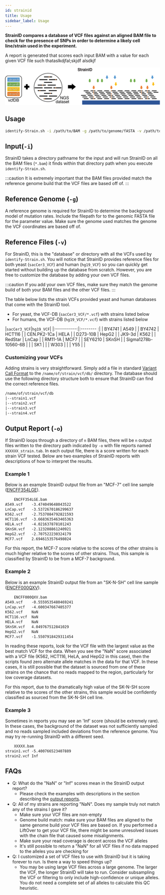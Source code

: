 ```yaml
---
id: strainid
title: Usage
sidebar_label: Usage
---
```


<!-- [strainid-icon]:../static/genopipe-img/strainid-icon.png -->

__StrainID compares a database of VCF files against an aligned BAM file to check for the presence of SNPs in order to determine a likely cell line/strain used in the experiment.__

A report is generated that scores each input BAM with a value for each given VCF file such thataslkdjfal;skjdf alsdkjf

![Figure1C](/genopipe-img/figure1c.png)

## Usage
```bash
identify-Strain.sh -i /path/to/BAM -g /path/to/genome/fASTA -v /path/to/VCF/files -o /path/to/output
```

## Input(`-i`)
StrainID takes a directory pathname for the input and will run StrainID on all the BAM files (`*.bam`) it finds within that directory path when you execute `identify-Strain.sh`.

:::caution
It is extremely important that the BAM files provided match the reference genome build that the VCF files are based off of.
:::

## Reference Genome (`-g`)
A reference genome is required for StrainID to determine the background model of mutation rates. Include the filepath for to the genomic FASTA file for the parameter value. Make sure the genome used matches the genome the VCF coordinates are based off of.

## Reference Files (`-v`)

For StrainID, this is the "database" or directory with all the VCFs used by `identify-Strain.sh`. You will notice that StrainID provides reference files for both yeast (`sacCer3_VCF`) and human (`hg19_VCF`) so you can quickly get started without building up the database from scratch. However, you are free to customize the database by adding your own VCF files.

:::caution
If you add your own VCF files, make sure they match the genome build of both your BAM files and the other VCF files.
:::

The table below lists the strain VCFs provided yeast and human databases that come with the StrainID tool.

* For yeast, the VCF-DB (`sacCer3_VCF/*.vcf`) with strains listed below
* For humans, the VCF-DB (`hg19_VCF/*.vcf`) with strains listed below

|`sacCer3_VCF`|`hg19_VCF`|
|:-----------:|:-------- :|
| BY4741      | A549     |
| BY4742      | HCT116   |
| CEN.PK2-1Ca | HELA    |
| D273-10B    | HepG2     |
| JK9-3d      | K562    |
| RedStar     | LnCap     |
| RM11-1A     | MCF7    |
| SEY6210     | SKnSH     |
| Sigma1278b-10560-6B |  |
| SK1         |   |
| W303        |   |
| Y55         |   |



### Customizing your VCFs
Adding strains is very straightforward. Simply add a file in standard [Variant Call Format][vcf-specs] to the `/name/of/strain/vcf/db/` directory. The database should use the following directory structure both to ensure that StrainID can find the correct reference files.

```
/name/of/strain/vcf/db
|--strain1.vcf
|--strain2.vcf
|--strain3.vcf
|--strain4.vcf
```


## Output Report (`-o`)
If StrainID loops through a directory of `n` BAM files, there will be `n` output files written to the directory path indicated by `-o` with file reports named `XXXXXX_strain.tab`. In each output file, there is a score written for each strain VCF tested. Below are two examples of StrainID reports with descriptions of how to interpret the results.

### Example 1
Below is an example StrainID output file from an "MCF-7" cell line sample ([ENCFF354LGE][ENCFF354LGE]).
```
	ENCFF354LGE.bam
A549.vcf	-3.474049648043522
LnCap.vcf	-3.5372670186299637
K562.vcf	-2.7537084792821593
HCT116.vcf	-3.6683635463465363
HELA.vcf	-4.021637878101243
SKnSH.vcf	-2.123208861240921
HepG2.vcf	-2.707522230324179
MCF7.vcf	2.6946153576498024
```

For this report, the MCF-7 score relative to the scores of the other strains is much higher relative to the scores of other strains. Thus, this sample is classified by StrainID to be from a MCF-7 background.

### Example 2
Below is an example StrainID output file from an "SK-N-SH" cell line sample ([ENCFF000QXV][ENCFF000QXV]).
```
	ENCFF000QXV.bam
A549.vcf	-0.5559535480469241
LnCap.vcf	-4.600347667405377
K562.vcf	NaN
HCT116.vcf	NaN
HELA.vcf	NaN
SKnSH.vcf	4.049767512841029
HepG2.vcf	NaN
MCF7.vcf	-1.5507918429311454
```

In reading these reports, look for the VCF file with the largest value as the best match VCF for the data. When you see the "NaN" score associated with a VCF file (K562, HCT116, HeLA, and HepG2 in this case), then the scripts found zero alternate allele matches in the data for that VCF. In these cases, it is still possible that the dataset is sourced from one of these strains on the chance that no reads mapped to the region, particularly for low coverage datasets.

For this report, due to the dramatically high value of the SK-N-SH score relative to the scores of the other strains, this sample would be confidently classified as sourced from the SK-N-SH cell line.

### Example 3
Sometimes in reports you may see an 'Inf' score (should be extremely rare). In these cases, the background of the dataset was not sufficiently sampled and no reads sampled included deviations from the reference genome. You may try re-running StrainID with a different seed.
```
	XXXXX.bam
strain1.vcf	-5.400766523407889
strain2.vcf	Inf
```


## FAQs

- Q: What do the "NaN" or "Inf" scores mean in the StrainID output report?
  - Please check the examples with descriptions in the section describing the [output reports][read-output].
- Q: All of my strains are reporting "NaN". Does my sample truly not match any of the strains I gave it?
  - Make sure your VCF files are non-empty
  - Genome build match: make sure your BAM files are aligned to the same genome build your VCF files are based on. If you performed a LiftOver to get your VCF file, there might be some unresolved issues with the chain file that caused some misalignments.
  - Make sure your read coverage is decent across the VCF alleles
  - It's still possible to return a "NaN" for all VCF files if no data mapped to the alleles you are checking for
- Q: I customized a set of VCF files to use with StrainID but it is taking forever to run. Is there a way to speed things up?
  - You may be using large VCF files across a large genome. The larger the VCF, the longer StrainID will take to run. Consider subsampling the VCF or filtering to only include high-confidence or unique alleles. You do not need a complete set of all alleles to calculate this QC heuristic.

[ENCFF354LGE]:https://www.encodeproject.org/files/ENCFF354LGE/
[ENCFF000QXV]:https://www.encodeproject.org/files/ENCFF000QXV/
[yeast-vcf-ref]:https://github.com/CEGRcode/GenoPipe/tree/master/StrainID/sacCer3_VCF
[human-vcf-ref]:https://github.com/CEGRcode/GenoPipe/tree/master/StrainID/hg19_VCF

[vcf-specs]:https://genome.ucsc.edu/goldenPath/help/vcf.html

[read-output]:/docs/strainid#output-report--o
